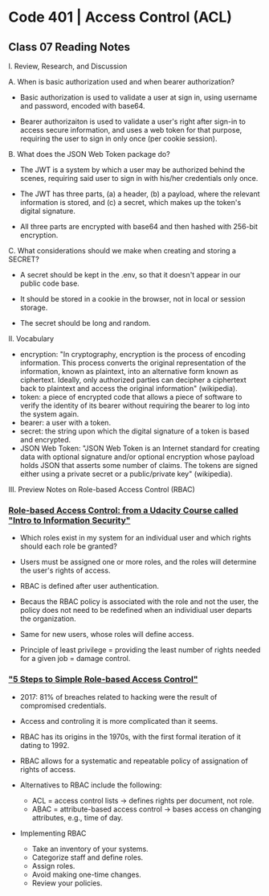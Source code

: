 # Code 401 | Access Control (ACL)

## Class 07 Reading Notes

I. Review, Research, and Discussion

A. When is basic authorization used and when bearer authorization?

- Basic authorization is used to validate a user at sign in, using username and password, encoded with base64.

- Bearer authorizaiton is used to validate a user's right after sign-in to access secure information, and uses a web token for that purpose, requiring the user to sign in only once (per cookie session).

B. What does the JSON Web Token package do?

- The JWT is a system by which a user may be authorized behind the scenes, requiring said user to sign in with his/her credentials only once.

- The JWT has three parts, (a) a header, (b) a payload, where the relevant information is stored, and (c) a secret, which makes up the token's digital signature.

- All three parts are encrypted with base64 and then hashed with 256-bit encryption.

C. What considerations should we make when creating and storing a SECRET?

- A secret should be kept in the .env, so that it doesn't appear in our public code base.

- It should be stored in a cookie in the browser, not in local or session storage.

- The secret should be long and random.

II. Vocabulary

- encryption: "In cryptography, encryption is the process of encoding information. This process converts the original representation of the information, known as plaintext, into an alternative form known as ciphertext. Ideally, only authorized parties can decipher a ciphertext back to plaintext and access the original information" (wikipedia).
- token: a piece of encrypted code that allows a piece of software to verify the identity of its bearer without requiring the bearer to log into the system again.
- bearer: a user with a token.
- secret: the string upon which the digital signature of a token is based and encrypted.
- JSON Web Token: "JSON Web Token is an Internet standard for creating data with optional signature and/or optional encryption whose payload holds JSON that asserts some number of claims. The tokens are signed either using a private secret or a public/private key" (wikipedia).

III. Preview Notes on Role-based Access Control (RBAC)

### [Role-based Access Control: from a Udacity Course called "Intro to Information Security"](https://www.youtube.com/watch?v=C4NP8Eon3cA)

- Which roles exist in my system for an individual user and which rights should each role be granted?

- Users must be assigned one or more roles, and the roles will determine the user's rights of access.

- RBAC is defined after user authentication.

- Becaus the RBAC policy is associated with the role and not the user, the policy does not need to be redefined when an individiual user departs the organization.

- Same for new users, whose roles will define access.

- Principle of least privilege = providing the least number of rights needed for a given job = damage control.

### ["5 Steps to Simple Role-based Access Control"](https://www.csoonline.com/article/3060780/5-steps-to-simple-role-based-access-control.html)

- 2017: 81% of breaches related to hacking were the result of compromised credentials.

- Access and controling it is more complicated than it seems. 

- RBAC has its origins in the 1970s, with the first formal iteration of it dating to 1992.

- RBAC allows for a systematic and repeatable policy of assignation of rights of access.

- Alternatives to RBAC include the following:

  - ACL = access control lists -> defines rights per document, not role.
  - ABAC = attribute-based access control -> bases access on changing attributes, e.g., time of day.

- Implementing RBAC

  - Take an inventory of your systems.
  - Categorize staff and define roles.
  - Assign roles.
  - Avoid making one-time changes.
  - Review your policies.
